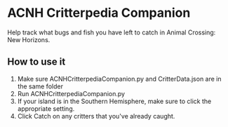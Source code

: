 # ACNH Critterpedia Companion
Help track what bugs and fish you have left to catch in Animal Crossing: New Horizons.

## How to use it
1. Make sure ACNHCritterpediaCompanion.py and CritterData.json are in the same folder
2. Run ACNHCritterpediaCompanion.py
3. If your island is in the Southern Hemisphere, make sure to click the appropriate setting.
4. Click Catch on any critters that you've already caught.
